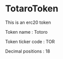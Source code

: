 # TotaroToken
This is an erc20 token 

Token name : Totoro

Token ticker code : TOR

Decimal positions : 18
